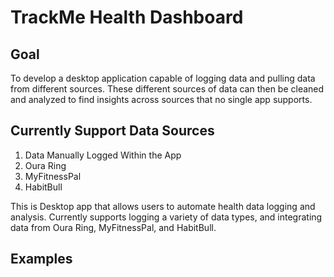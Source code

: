 # TrackMe Health Dashboard

## Goal
To develop a desktop application capable of logging data and pulling data from different sources.  These different sources of data can then be cleaned and analyzed to find insights across sources that no single app supports.

## Currently Support Data Sources
1. Data Manually Logged Within the App
2. Oura Ring
3. MyFitnessPal
4. HabitBull

This is Desktop app that allows users to automate health data logging and analysis.
Currently supports logging a variety of data types, and integrating data from Oura Ring, MyFitnessPal, and HabitBull.

## Examples
